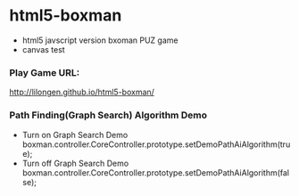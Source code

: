 # html5-boxman
* html5 javscript version bxoman PUZ game
* canvas test

### Play Game URL: 
http://lilongen.github.io/html5-boxman/

### Path Finding(Graph Search) Algorithm Demo
* Turn on Graph Search Demo
boxman.controller.CoreController.prototype.setDemoPathAiAlgorithm(true);
* Turn off Graph Search Demo
boxman.controller.CoreController.prototype.setDemoPathAiAlgorithm(false);